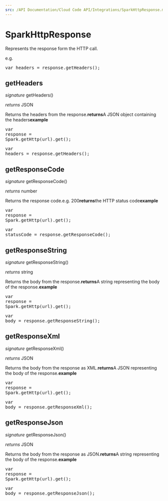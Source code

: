 ```yaml
---
src: /API Documentation/Cloud Code API/Integrations/SparkHttpResponse.md
---
```


# SparkHttpResponse

Represents the response form the HTTP call.

e.g.

<pre rel="highlighter" code-brush="js" contenteditable="false">var headers = response.getHeaders();</pre>



## getHeaders
_signature_ getHeaders()</p>
_returns_ JSON</p>
Returns the headers from the response.<b>returns</b>A JSON object containing the headers<b>example</b><pre rel="highlighter" code-brush="js" contenteditable="false">var response = Spark.getHttp(url).get();</pre><pre rel="highlighter" code-brush="js" contenteditable="false">var headers = response.getHeaders();</pre>

## getResponseCode
_signature_ getResponseCode()</p>
_returns_ number</p>
Returns the response code.e.g. 200<b>returns</b>the HTTP status code<b>example</b><pre rel="highlighter" code-brush="js" contenteditable="false">var response = Spark.getHttp(url).get();</pre><pre rel="highlighter" code-brush="js" contenteditable="false">var statusCode = response.getResponseCode();</pre>

## getResponseString
_signature_ getResponseString()</p>
_returns_ string</p>
Returns the body from the response.<b>returns</b>A string representing the body of the response.<b>example</b><pre rel="highlighter" code-brush="js" contenteditable="false">var response = Spark.getHttp(url).get();</pre><pre rel="highlighter" code-brush="js" contenteditable="false">var body = response.getResponseString();</pre>

## getResponseXml
_signature_ getResponseXml()</p>
_returns_ JSON</p>
Returns the body from the response as XML.<b>returns</b>A JSON representing the body of the response.<b>example</b><pre rel="highlighter" code-brush="js" contenteditable="false">var response = Spark.getHttp(url).get();</pre><pre rel="highlighter" code-brush="js" contenteditable="false">var body = response.getResponseXml();</pre>

## getResponseJson
_signature_ getResponseJson()</p>
_returns_ JSON</p>
Returns the body from the response as JSON.<b>returns</b>A string representing the body of the response.<b>example</b><pre rel="highlighter" code-brush="js" contenteditable="false">var response = Spark.getHttp(url).get();</pre><pre rel="highlighter" code-brush="js" contenteditable="false">var body = response.getResponseJson();</pre>

